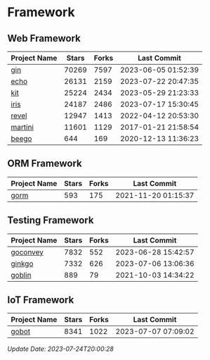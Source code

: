 # Framework

## Web Framework
| Project Name | Stars | Forks | Last Commit |
| ------------ | ----- | ----- | ----------- |
| [gin](https://github.com/gin-gonic/gin) | 70269 | 7597 | 2023-06-05 01:52:39 |
| [echo](https://github.com/labstack/echo) | 26131 | 2159 | 2023-07-22 20:47:35 |
| [kit](https://github.com/go-kit/kit) | 25224 | 2434 | 2023-05-29 21:23:33 |
| [iris](https://github.com/kataras/iris) | 24187 | 2486 | 2023-07-17 15:30:45 |
| [revel](https://github.com/revel/revel) | 12947 | 1413 | 2022-04-12 20:53:30 |
| [martini](https://github.com/go-martini/martini) | 11601 | 1129 | 2017-01-21 21:58:54 |
| [beego](https://github.com/astaxie/beego) | 644 | 169 | 2020-12-13 11:36:23 |

## ORM Framework
| Project Name | Stars | Forks | Last Commit |
| ------------ | ----- | ----- | ----------- |
| [gorm](https://github.com/jinzhu/gorm) | 593 | 175 | 2021-11-20 01:15:37 |

## Testing Framework
| Project Name | Stars | Forks | Last Commit |
| ------------ | ----- | ----- | ----------- |
| [goconvey](https://github.com/smartystreets/goconvey) | 7832 | 552 | 2023-06-28 15:42:57 |
| [ginkgo](https://github.com/onsi/ginkgo) | 7332 | 626 | 2023-07-06 13:06:36 |
| [goblin](https://github.com/franela/goblin) | 889 | 79 | 2021-10-03 14:34:22 |

## IoT Framework
| Project Name | Stars | Forks | Last Commit |
| ------------ | ----- | ----- | ----------- |
| [gobot](https://github.com/hybridgroup/gobot) | 8341 | 1022 | 2023-07-07 07:09:02 |

*Update Date: 2023-07-24T20:00:28*